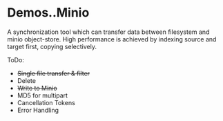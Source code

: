 # Demos..Minio

A synchronization tool which can transfer data between filesystem and minio object-store. High performance is achieved by indexing source and target first, copying selectively.

ToDo:

- ~~Single file transfer & filter~~
- Delete
- ~~Write to Minio~~
- MD5 for multipart
- Cancellation Tokens
- Error Handling
